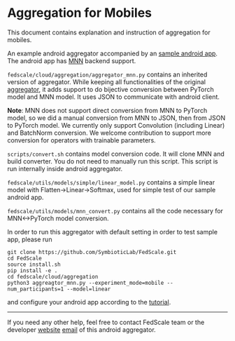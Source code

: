 # Aggregation for Mobiles

This document contains explanation and instruction of aggregation for mobiles.

An example android aggregator accompanied by an [sample android app](https://github.com/SymbioticLab/FedScale/fedscale/cloud/execution/android). The android app has [MNN](https://github.com/alibaba/MNN) backend support.

`fedscale/cloud/aggregation/aggregator_mnn.py` contains an inherited version of aggregator. While keeping all functionalities of the original [aggregator](https://github.com/SymbioticLab/FedScale/blob/master/fedscale/cloud/aggregation/aggregator.py), it adds support to do bijective conversion between PyTorch model and MNN model. It uses JSON to communicate with android client.

**Note**:
MNN does not support direct conversion from MNN to PyTorch model, so we did a manual conversion from MNN to JSON, then from JSON to PyTorch model. We currently only support Convolution (including Linear) and BatchNorm conversion. We welcome contribution to support more conversion for operators with trainable parameters.

`scripts/convert.sh` contains model conversion code. It will clone MNN and build converter. You do not need to manually run this script. This script is run internally inside android aggregator.

`fedscale/utils/models/simple/linear_model.py` contains a simple linear model with Flatten->Linear->Softmax, used for simple test of our sample android app.

`fedscale/utils/models/mnn_convert.py` contains all the code necessary for MNN<->PyTorch model conversion.

In order to run this aggregator with default setting in order to test sample app, please run
```
git clone https://github.com/SymbioticLab/FedScale.git
cd FedScale
source install.sh
pip install -e .
cd fedscale/cloud/aggregation
python3 aggreagtor_mnn.py --experiment_mode=mobile --num_participants=1 --model=linear
```
and configure your android app according to the [tutorial](https://github.com/SymbioticLab/FedScale/fedscale/cloud/execution/android/README.md).

---
If you need any other help, feel free to contact FedScale team or the developer [website](https://continue-revolution.github.io) [email](mailto:continuerevolution@gmail.com) of this android aggregator.
